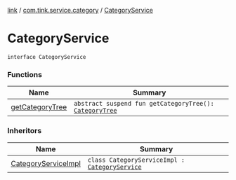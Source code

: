 [link](../../index.md) / [com.tink.service.category](../index.md) / [CategoryService](./index.md)

# CategoryService

`interface CategoryService`

### Functions

| Name | Summary |
|---|---|
| [getCategoryTree](get-category-tree.md) | `abstract suspend fun getCategoryTree(): `[`CategoryTree`](../../com.tink.model.category/-category-tree/index.md) |

### Inheritors

| Name | Summary |
|---|---|
| [CategoryServiceImpl](../-category-service-impl/index.md) | `class CategoryServiceImpl : `[`CategoryService`](./index.md) |
